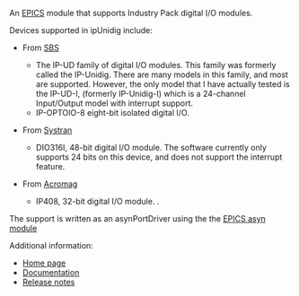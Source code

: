 An [EPICS](http://www.aps.anl.gov/epics/) module that supports Industry Pack digital I/O modules.

Devices supported in ipUnidig include:
* From [SBS](http://www.sbs.com)
  * The IP-UD family of digital I/O modules. This family was formerly called the IP-Unidig.
    There are many models in this family, and most are supported. However, the only
    model that I have actually tested is the IP-UD-I, (formerly IP-Unidig-I) which is
    a 24-channel Input/Output model with interrupt support.
  * IP-OPTOIO-8 eight-bit isolated digital I/O.

* From [Systran](http://www.systran.com)
  * DIO316I, 48-bit digital I/O module. The software currently only supports 24 bits
    on this device, and does not support the interrupt feature.

* From [Acromag](http://www.acromag.com)
  * IP408, 32-bit digital I/O module. .

The support is written as an asynPortDriver using the the [EPICS asyn module](https://github.com/epics-modules/asyn)

Additional information:
* [Home page](http://cars.uchicago.edu/software/epics/ipUnidig.html)
* [Documentation](http://cars.uchicago.edu/software/epics/ipUnidigDoc.html)
* [Release notes](http://cars.uchicago.edu/software/epics/ipUnidigReleaseNotes.html)
